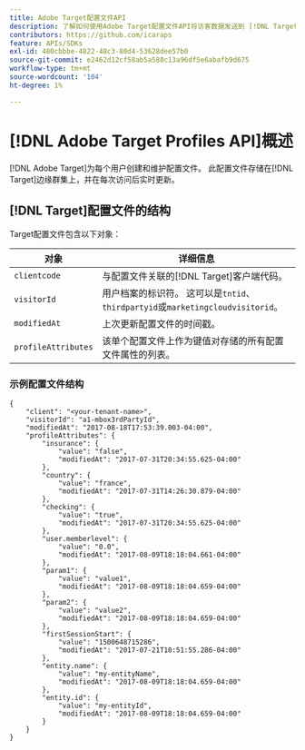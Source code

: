 ```yaml
---
title: Adobe Target配置文件API
description: 了解如何使用Adobe Target配置文件API将访客数据发送到 [!DNL Target]。
contributors: https://github.com/icaraps
feature: APIs/SDKs
exl-id: 480cbbbe-4822-48c3-80d4-53628dee57b0
source-git-commit: e2462d12cf58ab5a588c13a96df5e6abafb9d675
workflow-type: tm+mt
source-wordcount: '104'
ht-degree: 1%

---
```


# [!DNL Adobe Target Profiles API]概述

[!DNL Adobe Target]为每个用户创建和维护配置文件。 此配置文件存储在[!DNL Target]边缘群集上，并在每次访问后实时更新。

## [!DNL Target]配置文件的结构

Target配置文件包含以下对象：

| 对象 | 详细信息 |
| --- | --- |
| `clientcode` | 与配置文件关联的[!DNL Target]客户端代码。 |
| `visitorId` | 用户档案的标识符。 这可以是`tntid`、`thirdpartyid`或`marketingcloudvisitorid`。 |
| `modifiedAt` | 上次更新配置文件的时间戳。 |
| `profileAttributes` | 该单个配置文件上作为键值对存储的所有配置文件属性的列表。 |

### 示例配置文件结构

```
{
    "client": "<your-tenant-name>",
    "visitorId": "a1-mbox3rdPartyId",
    "modifiedAt": "2017-08-18T17:53:39.003-04:00",
    "profileAttributes": {
        "insurance": {
            "value": "false",
            "modifiedAt": "2017-07-31T20:34:55.625-04:00"
        },
        "country": {
            "value": "france",
            "modifiedAt": "2017-07-31T14:26:30.879-04:00"
        },
        "checking": {
            "value": "true",
            "modifiedAt": "2017-07-31T20:34:55.625-04:00"
        },
        "user.memberlevel": {
            "value": "0.0",
            "modifiedAt": "2017-08-09T18:18:04.661-04:00"
        },
        "param1": {
            "value": "value1",
            "modifiedAt": "2017-08-09T18:18:04.659-04:00"
        },
        "param2": {
            "value": "value2",
            "modifiedAt": "2017-08-09T18:18:04.659-04:00"
        },
        "firstSessionStart": {
            "value": "1500648715286",
            "modifiedAt": "2017-07-21T10:51:55.286-04:00"
        },
        "entity.name": {
            "value": "my-entityName",
            "modifiedAt": "2017-08-09T18:18:04.659-04:00"
        },
        "entity.id": {
            "value": "my-entityId",
            "modifiedAt": "2017-08-09T18:18:04.659-04:00"
        }
    }
}
```
